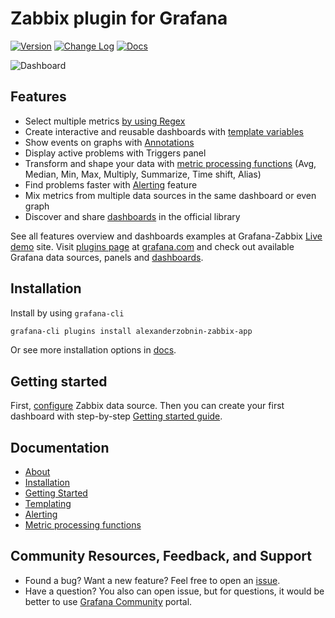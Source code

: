 # Zabbix plugin for Grafana

[![Version](https://badge.fury.io/gh/grafana%2Fgrafana-zabbix.svg)](https://github.com/grafana/grafana-zabbix/releases)
[![Change Log](https://img.shields.io/badge/change-log-blue.svg?style=flat)](https://github.com/grafana/grafana-zabbix/blob/main/CHANGELOG.md)
[![Docs](https://img.shields.io/badge/docs-latest-red.svg?style=flat)](https://grafana.com/docs/plugins/alexanderzobnin-zabbix-app/latest/)

![Dashboard](https://user-images.githubusercontent.com/4932851/53799185-e1cdc700-3f4a-11e9-9cb4-8330f501b32e.png)

## Features

- Select multiple metrics [by using Regex](https://grafana.com/docs/plugins/alexanderzobnin-zabbix-app/latest/gettingstarted/#multiple-items-on-one-graph)
- Create interactive and reusable dashboards with [template variables](https://grafana.com/docs/plugins/alexanderzobnin-zabbix-app/latest/templating/)
- Show events on graphs with [Annotations](http://docs.grafana.org/reference/annotations/)
- Display active problems with Triggers panel
- Transform and shape your data with [metric processing functions](https://grafana.com/docs/plugins/alexanderzobnin-zabbix-app/latest/functions/) (Avg, Median, Min, Max, Multiply, Summarize, Time shift, Alias)
- Find problems faster with [Alerting](https://grafana.com/docs/plugins/alexanderzobnin-zabbix-app/latest/alerting/) feature
- Mix metrics from multiple data sources in the same dashboard or even graph
- Discover and share [dashboards](https://grafana.com/dashboards) in the official library

See all features overview and dashboards examples at Grafana-Zabbix [Live demo](http://play.grafana-zabbix.org) site.
Visit [plugins page](https://grafana.com/plugins) at [grafana.com](http://grafana.com) and check out available Grafana data sources, panels and [dashboards](https://grafana.com/dashboards?dataSource=alexanderzobnin-zabbix-datasource).

## Installation

Install by using `grafana-cli`

```sh
grafana-cli plugins install alexanderzobnin-zabbix-app
```

Or see more installation options in [docs](https://grafana.com/docs/plugins/alexanderzobnin-zabbix-app/latest/installation/).

## Getting started

First, [configure](https://grafana.com/docs/plugins/alexanderzobnin-zabbix-app/latest/configuration/) Zabbix data source. Then you can create your first dashboard with step-by-step [Getting started guide](https://grafana.com/docs/plugins/alexanderzobnin-zabbix-app/latest/gettingstarted/).

## Documentation

- [About](https://grafana.com/docs/plugins/alexanderzobnin-zabbix-app/latest/)
- [Installation](https://grafana.com/docs/plugins/alexanderzobnin-zabbix-app/latest/installation)
- [Getting Started](https://grafana.com/docs/plugins/alexanderzobnin-zabbix-app/latest/gettingstarted)
- [Templating](https://grafana.com/docs/plugins/alexanderzobnin-zabbix-app/latest/templating)
- [Alerting](https://grafana.com/docs/plugins/alexanderzobnin-zabbix-app/latest/alerting/)
- [Metric processing functions](https://grafana.com/docs/plugins/alexanderzobnin-zabbix-app/latest/functions/)

## Community Resources, Feedback, and Support

- Found a bug? Want a new feature? Feel free to open an [issue](https://github.com/grafana/grafana-zabbix/issues/new).
- Have a question? You also can open issue, but for questions, it would be better to use [Grafana Community](https://community.grafana.com/) portal.
